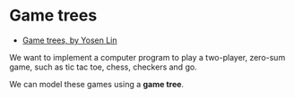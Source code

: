 # Game trees

* [Game trees, by Yosen Lin](http://www.ocf.berkeley.edu/~yosenl/extras/alphabeta/alphabeta.html)

We want to implement a computer program to play a two-player, zero-sum game, such as tic tac toe, chess, checkers and go.

We can model these games using a **game tree**.


